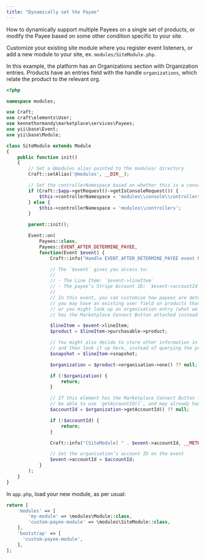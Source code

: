 ```yaml
---
title: "Dynamically set the Payee"
---
```


How to dynamically support multiple Payees on a single set of products, or modify the Payee based on some other condition specific to your site.

Customize your existing site module where you register event listeners, or add a new module to your site, ex. `modules/SiteModule.php`.

In this example, the platform has an Organizations section with Organization entries. Products have an entries field with the handle `organizations`, which relate the product to the relevant org.

```php {26,67} title="modules/SiteModule.php"
<?php

namespace modules;

use Craft;
use craft\elements\User;
use kennethormandy\marketplace\services\Payees;
use yii\base\Event;
use yii\base\Module;

class SiteModule extends Module
{
    public function init()
    {
        // Set a @modules alias pointed to the modules/ directory
        Craft::setAlias('@modules', __DIR__);

        // Set the controllerNamespace based on whether this is a console or web request
        if (Craft::$app->getRequest()->getIsConsoleRequest()) {
            $this->controllerNamespace = 'modules\\console\\controllers';
        } else {
            $this->controllerNamespace = 'modules\\controllers';
        }

        parent::init();

        Event::on(
            Payees::class,
            Payees::EVENT_AFTER_DETERMINE_PAYEE,
            function(Event $event) {
                Craft::info("Handle EVENT_AFTER_DETERMINE_PAYEE event here", __METHOD__);

                // The `$event` gives you access to:
                //
                // - The Line Item: `$event->lineItem`
                // - The payee’s Stripe Account ID: `$event->accountId`
                //
                // In this event, you can customize how payees are determined. For example,
                // you may have an existing user field on products that determines the payee,
                // or you might look up an organisation entry (what we are doing here) which
                // has the Marketplace Connect Button attached instead.

                $lineItem = $event->lineItem;
                $product = $lineItem->purchasable->product;

                // You might also decide to store other information in the snapshot,
                // and then look it up here, instead of querying the product.
                $snapshot = $lineItem->snapshot;

                $organization = $product->organisation->one() ?? null;

                if (!$organization) {
                    return;
                }

                // If this element has the Marketplace Connect Button field, it will
                // be able to use `getAccountId()`, and may already have one in place.
                $accountId = $organization->getAccountId() ?? null;

                if (!$accountId) {
                    return;
                }

                Craft::info("[SiteModule] " . $event->accountId, __METHOD__);

                // Set the organisation’s account ID on the event
                $event->accountId = $accountId;
            }
        );
    }
}
```

In `app.php`, load your new module, as per usual:

```php {4,7} title="app.php"
return [
    'modules' => [
        'my-module' => \modules\Module::class,
        'custom-payee-module' => \modules\SiteModule::class,
    ],
    'bootstrap' => [
      'custom-payee-module',
    ],
];
```
